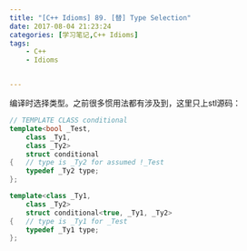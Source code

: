 ```yaml
---
title: "[C++ Idioms] 89. [替] Type Selection"
date: 2017-08-04 21:23:24
categories: [学习笔记,C++ Idioms]
tags:
    - C++
    - Idioms


---
```

编译时选择类型。<!--more-->之前很多惯用法都有涉及到，这里只上stl源码：
```cpp
// TEMPLATE CLASS conditional
template<bool _Test,
	class _Ty1,
	class _Ty2>
	struct conditional
{	// type is _Ty2 for assumed !_Test
	typedef _Ty2 type;
};

template<class _Ty1,
	class _Ty2>
	struct conditional<true, _Ty1, _Ty2>
{	// type is _Ty1 for _Test
	typedef _Ty1 type;
};
```
